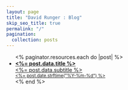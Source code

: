 ```yaml
---
layout: page
title: "David Runger : Blog"
skip_seo_title: true
permalink: "/"
pagination:
  collection: posts
---
```


<ul class="posts-ul">
  <% paginator.resources.each do |post| %>
    <li class="posts-list-item">
      <a class="width-max-content" href="<%= post.relative_url %>">
        <div class="posts-li-title"><b><%= post.data.title %></b></div>
        <div class="posts-li-subtitle"><%= post.data.subtitle %></div>
        <div class="posts-li-date"><small><%= post.date.strftime("%Y-%m-%d") %></small></div>
      </a>
    </li>
  <% end %>
</ul>
